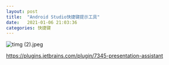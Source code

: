 ```yaml
---
layout: post
title:  "Android Studio快捷键提示工具"
date:   2021-01-06 21:03:36
categories: 快捷键
---
```

![timg (2).jpeg](https://plugins.jetbrains.com/files/7345/screenshot_14337.png)

https://plugins.jetbrains.com/plugin/7345-presentation-assistant

